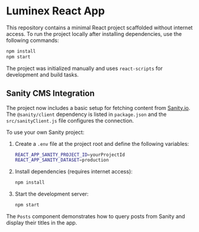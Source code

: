 # Luminex React App

This repository contains a minimal React project scaffolded without internet access. To run the project locally after installing dependencies, use the following commands:

```bash
npm install
npm start
```

The project was initialized manually and uses `react-scripts` for development and build tasks.

## Sanity CMS Integration

The project now includes a basic setup for fetching content from
[Sanity.io](https://www.sanity.io). The `@sanity/client` dependency is listed in
`package.json` and the `src/sanityClient.js` file configures the connection.

To use your own Sanity project:

1. Create a `.env` file at the project root and define the following variables:

   ```bash
   REACT_APP_SANITY_PROJECT_ID=yourProjectId
   REACT_APP_SANITY_DATASET=production
   ```

2. Install dependencies (requires internet access):

   ```bash
   npm install
   ```

3. Start the development server:

   ```bash
   npm start
   ```

The `Posts` component demonstrates how to query posts from Sanity and display
their titles in the app.
